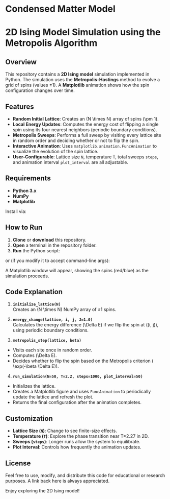 # Condensed Matter Model
 
# 2D Ising Model Simulation using the Metropolis Algorithm

## Overview

This repository contains a **2D Ising model** simulation implemented in Python. The simulation uses the **Metropolis-Hastings** method to evolve a grid of spins (values ±1). A **Matplotlib** animation shows how the spin configuration changes over time.

## Features

- **Random Initial Lattice**: Creates an \(N \times N\) array of spins \(\pm 1\).  
- **Local Energy Updates**: Computes the energy cost of flipping a single spin using its four nearest neighbors (periodic boundary conditions).  
- **Metropolis Sweeps**: Performs a full sweep by visiting every lattice site in random order and deciding whether or not to flip the spin.  
- **Interactive Animation**: Uses `matplotlib.animation.FuncAnimation` to visualize the evolution of the spin lattice.  
- **User-Configurable**: Lattice size `N`, temperature `T`, total sweeps `steps`, and animation interval `plot_interval` are all adjustable.

## Requirements

- **Python 3.x**
- **NumPy**
- **Matplotlib**

Install via:



## How to Run

1. **Clone** or **download** this repository.
2. **Open** a terminal in the repository folder.
3. **Run** the Python script:



or (if you modify it to accept command-line args):



A Matplotlib window will appear, showing the spins (red/blue) as the simulation proceeds.

## Code Explanation

1. **`initialize_lattice(N)`**  
Creates an \(N \times N\) NumPy array of ±1 spins.

2. **`energy_change(lattice, i, j, J=1.0)`**  
Calculates the energy difference \(\Delta E\) if we flip the spin at \((i, j)\), using periodic boundary conditions.

3. **`metropolis_step(lattice, beta)`**  
- Visits each site once in random order.  
- Computes \(\Delta E\).  
- Decides whether to flip the spin based on the Metropolis criterion \( \exp(-\beta \Delta E)\).  

4. **`run_simulation(N=50, T=2.2, steps=1000, plot_interval=50)`**  
- Initializes the lattice.  
- Creates a Matplotlib figure and uses `FuncAnimation` to periodically update the lattice and refresh the plot.  
- Returns the final configuration after the animation completes.

## Customization

- **Lattice Size (`N`)**: Change to see finite-size effects.  
- **Temperature (`T`)**: Explore the phase transition near T≈2.27 in 2D.  
- **Sweeps (`steps`)**: Longer runs allow the system to equilibrate.  
- **Plot Interval**: Controls how frequently the animation updates.

## License

Feel free to use, modify, and distribute this code for educational or research purposes. A link back here is always appreciated.

Enjoy exploring the 2D Ising model!


